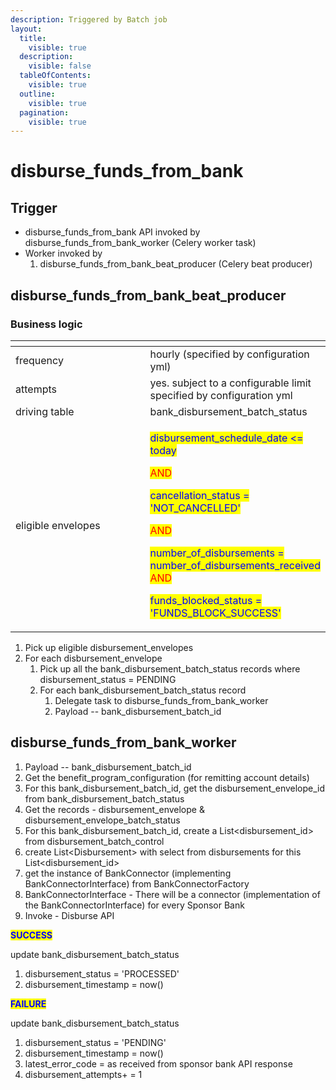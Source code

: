 ```yaml
---
description: Triggered by Batch job
layout:
  title:
    visible: true
  description:
    visible: false
  tableOfContents:
    visible: true
  outline:
    visible: true
  pagination:
    visible: true
---
```


# disburse\_funds\_from\_bank

## Trigger

* disburse\_funds\_from\_bank API invoked by disburse\_funds\_from\_bank\_worker (Celery worker task)
* Worker invoked by
  1. disburse\_funds\_from\_bank\_beat\_producer (Celery beat producer)

## disburse\_funds\_from\_bank\_beat\_producer

### Business logic

<table><thead><tr><th width="235"></th><th></th></tr></thead><tbody><tr><td>frequency</td><td>hourly (specified by configuration yml)</td></tr><tr><td>attempts</td><td>yes. subject to a configurable limit specified by configuration yml</td></tr><tr><td>driving table</td><td>bank_disbursement_batch_status</td></tr><tr><td>eligible envelopes</td><td><p><mark style="color:blue;">disbursement_schedule_date &#x3C;= today</mark></p><p><mark style="color:red;">AND</mark></p><p><mark style="color:blue;">cancellation_status = 'NOT_CANCELLED'</mark></p><p><mark style="color:red;">AND</mark></p><p><mark style="color:blue;">number_of_disbursements = number_of_disbursements_received</mark><br><mark style="color:red;">AND</mark></p><p><mark style="color:blue;">funds_blocked_status = 'FUNDS_BLOCK_SUCCESS'</mark></p></td></tr></tbody></table>

1. Pick up eligible disbursement\_envelopes
2. For each disbursement\_envelope
   1. Pick up all the bank\_disbursement\_batch\_status records where disbursement\_status = PENDING&#x20;
   2. For each bank\_disbursement\_batch\_status record
      1. Delegate task to disburse\_funds\_from\_bank\_worker
      2. Payload -- bank\_disbursement\_batch\_id

## disburse\_funds\_from\_bank\_worker

1. Payload -- bank\_disbursement\_batch\_id
2. Get the benefit\_program\_configuration (for remitting account details)
3. For this bank\_disbursement\_batch\_id, get the disbursement\_envelope\_id from bank\_disbursement\_batch\_status
4. Get the records - disbursement\_envelope & disbursement\_envelope\_batch\_status
5. For this bank\_disbursement\_batch\_id, create a List\<disbursement\_id> from disbursement\_batch\_control
6. create List\<Disbursement> with select from disbursements for this List\<disbursement\_id>
7. get the instance of BankConnector (implementing BankConnectorInterface) from BankConnectorFactory
8. BankConnectorInterface - There will be a connector (implementation of the BankConnectorInterface) for every Sponsor Bank
9. Invoke - Disburse API

<mark style="color:blue;">**SUCCESS**</mark>

update bank\_disbursement\_batch\_status

1. disbursement\_status = 'PROCESSED'
2. disbursement\_timestamp = now()

<mark style="color:blue;">**FAILURE**</mark>

update bank\_disbursement\_batch\_status

1. disbursement\_status = 'PENDING'
2. disbursement\_timestamp = now()
3. latest\_error\_code = as received from sponsor bank API response
4. disbursement\_attempts+ = 1

&#x20;
